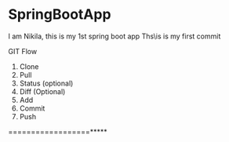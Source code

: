 # SpringBootApp

I am Nikila, this is my 1st spring boot app
Ths\is is my first commit

GIT Flow
1. Clone
2. Pull
3. Status (optional)
4. Diff (Optional)
5. Add 
6. Commit
7. Push

==================*****
